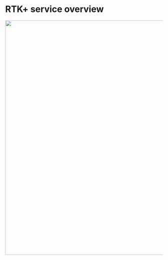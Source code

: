 # RTK+ service overview

<div style="text-align:left;"><img src="../images/rtk-service-main-ui.png" width="750"></div>
